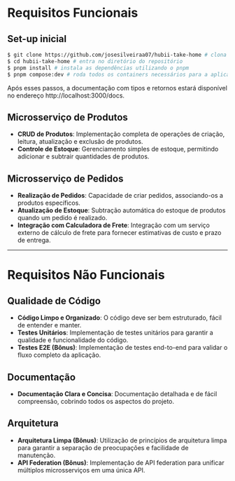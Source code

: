 # Requisitos Funcionais

## Set-up inicial

```bash
$ git clone https://github.com/josesilveiraa07/hubii-take-home # clona o repositório
$ cd hubii-take-home # entra no diretório do repositório
$ pnpm install # instala as dependências utilizando o pnpm
$ pnpm compose:dev # roda todos os containers necessários para a aplicação subir
```

Após esses passos, a documentação com tipos e retornos estará disponível no endereço http://localhost:3000/docs.

## Microsserviço de Produtos

- **CRUD de Produtos**: Implementação completa de operações de criação, leitura, atualização e exclusão de produtos.
- **Controle de Estoque**: Gerenciamento simples de estoque, permitindo adicionar e subtrair quantidades de produtos.

## Microsserviço de Pedidos

- **Realização de Pedidos**: Capacidade de criar pedidos, associando-os a produtos específicos.
- **Atualização de Estoque**: Subtração automática do estoque de produtos quando um pedido é realizado.
- **Integração com Calculadora de Frete**: Integração com um serviço externo de cálculo de frete para fornecer estimativas de custo e prazo de entrega.

---

# Requisitos Não Funcionais

## Qualidade de Código

- **Código Limpo e Organizado**: O código deve ser bem estruturado, fácil de entender e manter.
- **Testes Unitários**: Implementação de testes unitários para garantir a qualidade e funcionalidade do código.
- **Testes E2E (Bônus)**: Implementação de testes end-to-end para validar o fluxo completo da aplicação.

## Documentação

- **Documentação Clara e Concisa**: Documentação detalhada e de fácil compreensão, cobrindo todos os aspectos do projeto.

## Arquitetura

- **Arquitetura Limpa (Bônus)**: Utilização de princípios de arquitetura limpa para garantir a separação de preocupações e facilidade de manutenção.
- **API Federation (Bônus)**: Implementação de API federation para unificar múltiplos microsserviços em uma única API.
